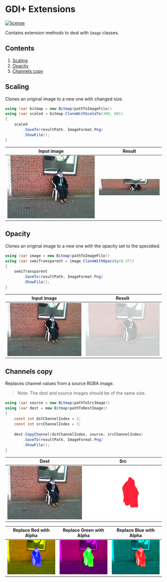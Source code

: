 # GDI+ Extensions
[![license](https://img.shields.io/github/license/mashape/apistatus.svg?style=flat-square)]()

Contains extension methods to deal with `Image` classes.

## Contents
1. [Scaling](#scaling)
2. [Opacity](#opacity)
3. [Channels copy](#channels-copy)

## Scaling

Clones an original image to a new one with changed size.

```csharp
using (var bitmap = new Bitmap(pathToImageFile))
using (var scaled = bitmap.CloneWithScaleTo(300, 80))
{
    scaled
        .SaveTo(resultPath, ImageFormat.Png)
        .ShowFile();
}
```
| Input image | Result |
| ----------- | ------ |
| ![input1]   | ![scalingOutput1]|

## Opacity 
Clones an original image to a new one with the opacity set to the specidied.
```csharp
using (var image = new Bitmap(pathToImageFile))
using (var semiTransparent = image.CloneWithOpacity(0.3f))
{
    semiTransparent
        .SaveTo(resultPath, ImageFormat.Png)
        .ShowFile();
}
```
| Input image | Result |
| ----------- | ------ |
| ![input1]   | ![opacityOutput]|


## Channels copy
Replaces channel values from a source RGBA image.

> Note:
> The dest and source images should be of the same size.

```csharp
using (var source = new Bitmap(pathToSrcImage))
using (var dest = new Bitmap(pathToDestImage))
{
    const int dstChannelIndex = 2;
    const int srcChannelIndex = 3;

    dest.CopyChannel(dstChannelIndex, source, srcChannelIndex)
        .SaveTo(resultPath, ImageFormat.Png)
        .ShowFile();
}
```
| Dest |Src|
| -  |-|
| ![input1] |![input2]|

| Replace Red with Alpha |Replace Green with Alpha | Replace Blue with Alpha |
| -  |-| - |
| ![channelsOutputAR] |![channelsOutputAG]| ![channelsOutputAB]|

  
[input1]: Images/t023.jpg "Input image" 
[input2]: Images/m023.png "Input image"
[scalingOutput1]: Images/scaling_out.png "Scaled image"
[opacityOutput]: Images/opacity_out.png "Transparent image"
[channelsOutputAR]: Images/channels_ar_out.png "Mixed channel image"
[channelsOutputAG]: Images/channels_ag_out.png "Mixed channel image"
[channelsOutputAB]: Images/channels_out.png "Mixed channel image"